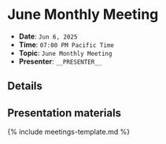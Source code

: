 # June Monthly Meeting

* **Date**: `Jun 6, 2025`
* **Time**: `07:00 PM Pacific Time`
* **Topic**: `June Monthly Meeting`
* **Presenter**: `__PRESENTER__`

## Details

## Presentation materials

{% include meetings-template.md %}

